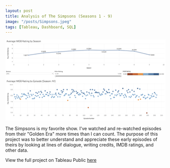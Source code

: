 ```yaml
---
layout: post
title: Analysis of The Simpsons (Seasons 1 - 9)
image: "/posts/Simpsons.jpeg"
tags: [Tableau, Dashboard, SQL]
---
```


![alt text](/img/posts/SimpsonsDashboard.png "SimpsonsDashboard")

The Simpsons is my favorite show. I've watched and re-watched episodes from their "Golden Era" more times than I can count. The purpose of this project was to better understand and appreciate these early episodes of theirs by looking at lines of dialogue, writing credits, IMDB ratings, and other data.

View the full project on Tableau Public [here](https://public.tableau.com/app/profile/chris2514/viz/AnalysisoftheSimpsonsSeasons1-9/Title)
